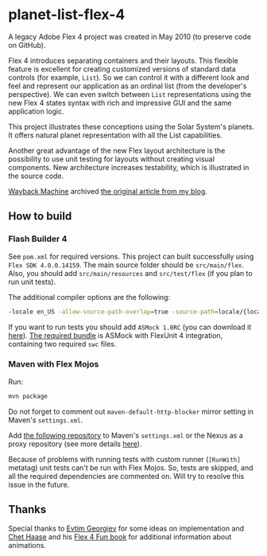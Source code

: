 # planet-list-flex-4

A legacy Adobe Flex 4 project was created in May 2010 (to preserve code on GitHub).

Flex 4 introduces separating containers and their layouts. This flexible feature is excellent for creating customized versions of standard data controls (for example, `List`). So we can control it with a different look and feel and represent our application as an ordinal list (from the developer's perspective). We can even switch between `List` representations using the new Flex 4 states syntax with rich and impressive GUI and the same application logic.

This project illustrates these conceptions using the Solar System's planets. It offers natural planet representation with all the List capabilities.

Another great advantage of the new Flex layout architecture is the possibility to use unit testing for layouts without creating visual components. New architecture increases testability, which is illustrated in the source code.

[Wayback Machine](https://web.archive.org/) archived [the original article from my blog](https://web.archive.org/web/20100827162214/http://riapriority.com/en/blogs/index.php/constantiner/custom-layout-solar-list-flex4).

## How to build

### Flash Builder 4

See `pom.xml` for required versions. This project can built successfully using `Flex SDK 4.0.0.14159`. The main source folder should be `src/main/flex`. Also, you should add `src/main/resources` and `src/test/flex` (if you plan to run unit tests).

The additional compiler options are the following:

```bash
-locale en_US -allow-source-path-overlap=true -source-path=locale/{locale}
```

If you want to run tests you should add `ASMock 1.0RC` (you can download it [here](http://asmock.sourceforge.net/)). [The required bundle](http://sourceforge.net/projects/asmock/files/asmock/asmock-1.0rc/asmock-1.0rc.zip/download) is ASMock with FlexUnit 4 integration, containing two required `swc` files.

### Maven with Flex Mojos

Run:

```bash
mvn package
```

Do not forget to comment out `maven-default-http-blocker` mirror setting in Maven's `settings.xml`.

Add [the following repository](http://repository.sonatype.org/content/groups/flexgroup/) to Maven's `settings.xml` or the Nexus as a proxy repository
(see more details [here](http://www.sonatype.com/books/mvnref-book/reference/installation-sect-details.html#installation-sect-user)).

Because of problems with running tests with custom runner (`[RunWith]` metatag) unit tests can't be run with Flex Mojos. So, tests are skipped, and all the required dependencies are commented on. Will try to resolve this issue in the future.

## Thanks

Special thanks to [Evtim Georgiev](http://evtimmy.com/) for some ideas on implementation and [Chet Haase](http://graphics-geek.blogspot.com/) 
and his [Flex 4 Fun book](http://www.artima.com/shop/flex_4_fun) for additional information about animations.
